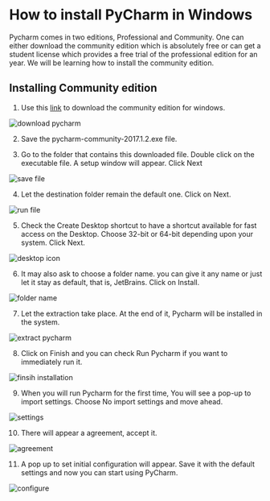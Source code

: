 # How to install PyCharm in Windows
Pycharm comes in two editions, Professional and Community. One can either download the community edition which is absolutely free or can get a student license which provides a free trial of the professional edition for an year. We will be learning how to install the community edition.

## Installing Community edition
1. Use this [link](https://www.jetbrains.com/pycharm/download/#section=windows) to download the community edition for windows.

![download pycharm](/img/windows_pycharm.png)


2. Save the pycharm-community-2017.1.2.exe file.

3. Go to the folder that contains this downloaded file. Double click on the executable file. A setup window will appear. Click Next

![save file](/img/install_pycharm.png)


4. Let the destination folder remain the default one. Click on Next.

![run file](/img/location_pycharm.png)


5. Check the Create Desktop shortcut to have a shortcut available for fast access on the Desktop. Choose 32-bit or 64-bit depending upon your system. Click Next.

![desktop icon](/img/shortcut_pycharm.png)


6. It may also ask to choose a folder name. you can give it any name or just let it stay as default, that is, JetBrains. Click on Install.

![folder name](/img/menu_pycharm.png)


7. Let the extraction take place. At the end of it, Pycharm will be installed in the system.

![extract pycharm](/img/extract_pycharm_windows.png)


8. Click on Finish and you can check Run Pycharm if you want to immediately run it.

![finsih installation](/img/successful_pycharm.png)


9. When you will run Pycharm for the first time, You will see a pop-up to import settings. Choose No import settings and move ahead.

![settings](/img/configure_pycharm_windows.png)


10. There will appear a agreement, accept it.

![agreement](/img/license_pycharm.png)



11. A pop up to set initial configuration will appear. Save it with the default settings and now you can start using PyCharm.

![configure](/img/settings_pycharm_windows.png)


